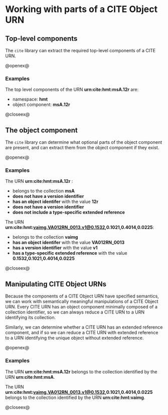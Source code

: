 # Working with parts of a CITE Object URN #


## Top-level components ##


The `cite` library can extract the required top-level components of a CITE URN.

@openex@

### Examples ###

The top level components of the URN
<strong concordion:set="#urn">urn:cite:hmt:msA.12r</strong> are:

- namespace:  <strong concordion:assertEquals="getNs(#urn)">hmt</strong>
- object component:  <strong concordion:assertEquals="getObjComponent(#urn)">msA.12r</strong>

@closeex@


## The object component

The `cite`  library can determine what  optional parts of the object component are present, and can extract them from the object component if they exist.

@openex@

### Examples ###

The URN
<strong concordion:set="#urn">urn:cite:hmt:msA.12r</strong> :


- belongs to the collection <strong concordion:assertEquals="getCollection(#urn)">msA</strong>
- <strong concordion:assertFalse="hasVersion(#urn)">does not have a version identifier</strong>
- <strong concordion:assertTrue="hasObjId(#urn)">has an object identifer</strong> with the value <strong concordion:assertEquals="getObjId(#urn)">12r</strong>
- <strong concordion:assertFalse="hasVersion(#urn)">does not have a version identifier</strong>
- <strong concordion:assertFalse="hasExtendedRef(#urn)">does not include a type-specific extended reference</strong>


The URN <strong concordion:set="#img">urn:cite:hmt:vaimg.VA012RN_0013.v1@0.1532,0.1021,0.4014,0.0225</strong>:



- belongs to the collection <strong concordion:assertEquals="getCollection(#img)">vaimg</strong>
- <strong concordion:assertTrue="hasObjId(#img)">has an object identifer</strong> with the value <strong concordion:assertEquals="getObjId(#img)">VA012RN_0013</strong>
- <strong concordion:assertTrue="hasVersion(#img)">has a version identifier</strong> with the value <strong concordion:assertEquals="getVersion(#img)">v1</strong>
- <strong concordion:assertTrue="hasExtendedRef(#img)">has a type-specific extended reference</strong> with the value <strong concordion:assertEquals="getExtendedRef(#img)">0.1532,0.1021,0.4014,0.0225</strong>

@closeex@


## Manipulating CITE Object URNs ##

Because the components of a CITE Object URN have specified semantics, we can work with semantically meaningful manipulations of a CITE Object URN.
Every CITE URN has an object component minimally composed of a collection identifier, so we can always reduce a CITE URN to a URN identifying its collection.  

Similarly, we can determine whether a CITE URN has an extended reference component, and if so we can reduce a CITE URN with extended reference to a URN identifying the unique object without extended reference.

@openex@

### Examples ###

The URN
<strong concordion:set="#urn">urn:cite:hmt:msA.12r</strong> belongs to the collection identified by the URN <strong concordion:assertEquals="reduceToColl(#urn)">urn:cite:hmt:msA</strong>.


The URN <strong concordion:set="#img">urn:cite:hmt:vaimg.VA012RN_0013.v1@0.1532,0.1021,0.4014,0.0225</strong>  belongs to the collection identified by the URN  <strong concordion:assertEquals="reduceToColl(#img)">urn:cite:hmt:vaimg</strong>.

@closeex@
